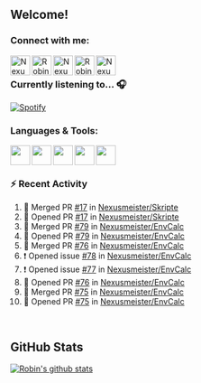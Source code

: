 
<!-- Allgemeine Notizen
	Die Icons sind unter diesen beiden Links zu finden:
	GitHub Repo: https://github.com/simple-icons/simple-icons
		> raw.githubusercontent ist erreichbar über Kontextmenü auf Bild und "Bild in neuem Tab öffnen"
	Simple Icons: https://cdn.jsdelivr.net/npm/simple-icons@3/icons/
 -->


## Welcome!

### Connect with me:
[<img align="left" alt="Nexusmeister | Twitter" width="35px" src="https://cdn.jsdelivr.net/npm/simple-icons@v3/icons/twitter.svg" />][twitter]
[<img align="left" alt="Robin Kaltenbach | Xing" width="35px" src="https://cdn.jsdelivr.net/npm/simple-icons@3.13.0/icons/xing.svg" />][xing]
[<img align="left" alt="Nexusmeister | Twitch" width="35px" src="https://simpleicons.org/icons/twitch.svg" />][twitch]
[<img align="left" alt="Robin Kaltenbach | Stack Overflow" width="35px" src="https://cdn.jsdelivr.net/npm/simple-icons@3.13.0/icons/stackoverflow.svg" />][stackOverflow]
[<img align="left" alt="Nexusmeister | Steam" width="35px" src="https://cdn.jsdelivr.net/npm/simple-icons@3.13.0/icons/steam.svg" />][steam]

<br />

### Currently listening to... 🎧

[![Spotify](https://spotify-now-playing.nexusmeister.vercel.app/api/spotify)](https://open.spotify.com/user/xkaltix?si=h_gYbj2sTlamJW9soY9fnQ)

### Languages & Tools:

<img width="35px" align="left" src="https://raw.githubusercontent.com/simple-icons/simple-icons/develop/icons/dot-net.svg" />
<img width="35px" align="left" src="https://raw.githubusercontent.com/simple-icons/simple-icons/develop/icons/csharp.svg" />
<img width="35px" align="left" src="https://raw.githubusercontent.com/simple-icons/simple-icons/develop/icons/visualstudio.svg" />
<img width="35px" align="left" src="https://raw.githubusercontent.com/simple-icons/simple-icons/develop/icons/microsoftsqlserver.svg" />
<img width="35px" align="left" src="https://github.com/simple-icons/simple-icons/blob/develop/icons/xamarin.svg" />

<br/>
<br/>

### :zap: Recent Activity
<!--START_SECTION:activity-->
1. 🎉 Merged PR [#17](https://github.com/Nexusmeister/Skripte/pull/17) in [Nexusmeister/Skripte](https://github.com/Nexusmeister/Skripte)
2. 💪 Opened PR [#17](https://github.com/Nexusmeister/Skripte/pull/17) in [Nexusmeister/Skripte](https://github.com/Nexusmeister/Skripte)
3. 🎉 Merged PR [#79](https://github.com/Nexusmeister/EnvCalc/pull/79) in [Nexusmeister/EnvCalc](https://github.com/Nexusmeister/EnvCalc)
4. 💪 Opened PR [#79](https://github.com/Nexusmeister/EnvCalc/pull/79) in [Nexusmeister/EnvCalc](https://github.com/Nexusmeister/EnvCalc)
5. 🎉 Merged PR [#76](https://github.com/Nexusmeister/EnvCalc/pull/76) in [Nexusmeister/EnvCalc](https://github.com/Nexusmeister/EnvCalc)
6. ❗️ Opened issue [#78](https://github.com/Nexusmeister/EnvCalc/issues/78) in [Nexusmeister/EnvCalc](https://github.com/Nexusmeister/EnvCalc)
7. ❗️ Opened issue [#77](https://github.com/Nexusmeister/EnvCalc/issues/77) in [Nexusmeister/EnvCalc](https://github.com/Nexusmeister/EnvCalc)
8. 💪 Opened PR [#76](https://github.com/Nexusmeister/EnvCalc/pull/76) in [Nexusmeister/EnvCalc](https://github.com/Nexusmeister/EnvCalc)
9. 🎉 Merged PR [#75](https://github.com/Nexusmeister/EnvCalc/pull/75) in [Nexusmeister/EnvCalc](https://github.com/Nexusmeister/EnvCalc)
10. 💪 Opened PR [#75](https://github.com/Nexusmeister/EnvCalc/pull/75) in [Nexusmeister/EnvCalc](https://github.com/Nexusmeister/EnvCalc)
<!--END_SECTION:activity-->
 
 <br/>

## GitHub Stats
[![Robin's github stats](https://github-readme-stats.vercel.app/api?username=nexusmeister&count_private=true&show_icons=true&theme=dark)](https://github.com/anuraghazra/github-readme-stats)

[twitter]: https://twitter.com/nexxusmeister
[xing]: https://www.xing.com/profile/Robin_Kaltenbach3
[twitch]: https://www.twitch.tv/nexusmeister
[stackOverflow]: https://stackoverflow.com/users/10840553/robin-kaltenbach
[steam]: https://steamcommunity.com/id/nexusmeister
